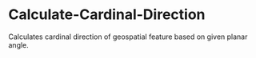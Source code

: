 # Calculate-Cardinal-Direction
Calculates cardinal direction of geospatial feature based on given planar angle.
